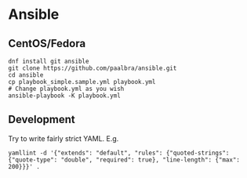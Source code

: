 # Ansible

## CentOS/Fedora

```
dnf install git ansible
git clone https://github.com/paalbra/ansible.git
cd ansible
cp playbook_simple.sample.yml playbook.yml
# Change playbook.yml as you wish
ansible-playbook -K playbook.yml
```

## Development

Try to write fairly strict YAML. E.g.

```
yamllint -d '{"extends": "default", "rules": {"quoted-strings": {"quote-type": "double", "required": true}, "line-length": {"max": 200}}}' .
```
